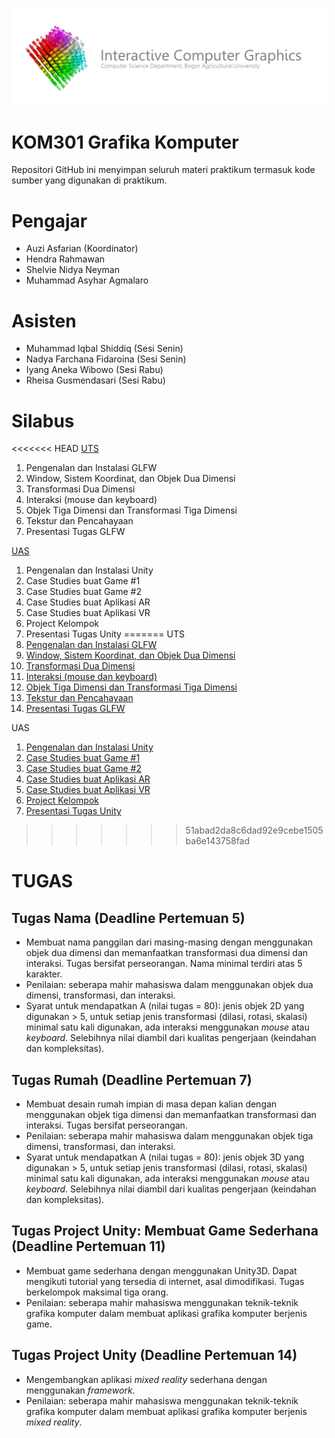 ![banner](Interactive-CV-banner.png)

# KOM301 Grafika Komputer

Repositori GitHub ini menyimpan seluruh materi praktikum termasuk kode sumber yang digunakan di praktikum. 

# Pengajar
- Auzi Asfarian (Koordinator)
- Hendra Rahmawan
- Shelvie Nidya Neyman
- Muhammad Asyhar Agmalaro

# Asisten
- Muhammad Iqbal Shiddiq (Sesi Senin)
- Nadya Farchana Fidaroina (Sesi Senin)
- Iyang Aneka Wibowo (Sesi Rabu)
- Rheisa Gusmendasari (Sesi Rabu)

# Silabus
<<<<<<< HEAD
[UTS](https://github.com/auziasfarian/CG-IPB/tree/master/01.%20GLFW)

1. Pengenalan dan Instalasi GLFW
2. Window, Sistem Koordinat, dan Objek Dua Dimensi
3. Transformasi Dua Dimensi
4. Interaksi (mouse dan keyboard)
5. Objek Tiga Dimensi dan Transformasi Tiga Dimensi
6. Tekstur dan Pencahayaan
7. Presentasi Tugas GLFW

[UAS](https://github.com/auziasfarian/CG-IPB/tree/master/02.%20Unity)

1. Pengenalan dan Instalasi Unity
2. Case Studies buat Game #1
3. Case Studies buat Game #2
4. Case Studies buat Aplikasi AR
5. Case Studies buat Aplikasi VR
6. Project Kelompok
7. Presentasi Tugas Unity
=======
UTS
1. [Pengenalan dan Instalasi GLFW](https://github.com/auziasfarian/CG-IPB/tree/master/01.%20GLFW/Pertemuan%2001)
2. [Window, Sistem Koordinat, dan Objek Dua Dimensi](https://github.com/auziasfarian/CG-IPB/tree/master/01.%20GLFW/Pertemuan%2002)
3. [Transformasi Dua Dimensi](https://github.com/auziasfarian/CG-IPB/tree/master/01.%20GLFW/Pertemuan%2003)
4. [Interaksi (mouse dan keyboard)](https://github.com/auziasfarian/CG-IPB/tree/master/01.%20GLFW/Pertemuan%2004)
5. [Objek Tiga Dimensi dan Transformasi Tiga Dimensi](https://github.com/auziasfarian/CG-IPB/tree/master/01.%20GLFW/Pertemuan%2005)
6. [Tekstur dan Pencahayaan](https://github.com/auziasfarian/CG-IPB/tree/master/01.%20GLFW/Pertemuan%2006)
7. [Presentasi Tugas GLFW](https://github.com/auziasfarian/CG-IPB/tree/master/01.%20GLFW/Pertemuan%2007)

UAS
1. [Pengenalan dan Instalasi Unity](https://github.com/auziasfarian/CG-IPB/tree/master/02.%20Unity/Pertemuan%2008)
2. [Case Studies buat Game #1](https://github.com/auziasfarian/CG-IPB/tree/master/02.%20Unity/Pertemuan%2009)
3. [Case Studies buat Game #2](https://github.com/auziasfarian/CG-IPB/tree/master/02.%20Unity/Pertemuan%2010)
4. [Case Studies buat Aplikasi AR](https://github.com/auziasfarian/CG-IPB/tree/master/02.%20Unity/Pertemuan%2011)
5. [Case Studies buat Aplikasi VR](https://github.com/auziasfarian/CG-IPB/tree/master/02.%20Unity/Pertemuan%2012)
6. [Project Kelompok](https://github.com/auziasfarian/CG-IPB/tree/master/02.%20Unity/Pertemuan%2013)
7. [Presentasi Tugas Unity](https://github.com/auziasfarian/CG-IPB/tree/master/02.%20Unity/Pertemuan%2014)
>>>>>>> 51abad2da8c6dad92e9cebe1505ba6e143758fad

# TUGAS
## Tugas Nama (Deadline Pertemuan 5)
- Membuat nama panggilan dari masing-masing dengan menggunakan objek dua dimensi dan memanfaatkan transformasi dua dimensi dan interaksi. Tugas bersifat perseorangan. Nama minimal terdiri atas 5 karakter.
- Penilaian: seberapa mahir mahasiswa dalam menggunakan objek dua dimensi, transformasi, dan interaksi.
- Syarat untuk mendapatkan A (nilai tugas = 80): jenis objek 2D yang digunakan > 5, untuk setiap jenis transformasi (dilasi, rotasi, skalasi) minimal satu kali digunakan, ada interaksi menggunakan _mouse_ atau _keyboard_. Selebihnya nilai diambil dari kualitas pengerjaan (keindahan dan kompleksitas).

## Tugas Rumah (Deadline Pertemuan 7)
- Membuat desain rumah impian di masa depan kalian dengan menggunakan objek tiga dimensi dan memanfaatkan transformasi dan interaksi. Tugas bersifat perseorangan. 
- Penilaian: seberapa mahir mahasiswa dalam menggunakan objek tiga dimensi, transformasi, dan interaksi.
- Syarat untuk mendapatkan A (nilai tugas = 80): jenis objek 3D yang digunakan > 5, untuk setiap jenis transformasi (dilasi, rotasi, skalasi) minimal satu kali digunakan, ada interaksi menggunakan _mouse_ atau _keyboard_. Selebihnya nilai diambil dari kualitas pengerjaan (keindahan dan kompleksitas).

## Tugas Project Unity: Membuat Game Sederhana (Deadline Pertemuan 11)
- Membuat game sederhana dengan menggunakan Unity3D. Dapat mengikuti tutorial yang tersedia di internet, asal dimodifikasi. Tugas berkelompok maksimal tiga orang.
- Penilaian: seberapa mahir mahasiswa menggunakan teknik-teknik grafika komputer dalam membuat aplikasi grafika komputer berjenis game.

## Tugas Project Unity (Deadline Pertemuan 14)
- Mengembangkan aplikasi _mixed reality_ sederhana dengan menggunakan _framework_. 
- Penilaian: seberapa mahir mahasiswa menggunakan teknik-teknik grafika komputer dalam membuat aplikasi grafika komputer berjenis _mixed reality_.
